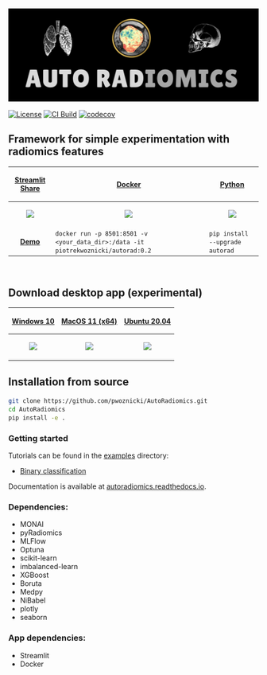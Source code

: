<p align="center">
<br>
  <img src="docs/images/logo.png" alt="AutoRadiomics">
</p>

[![License](https://img.shields.io/badge/license-Apache%202.0-green.svg)](https://opensource.org/licenses/Apache-2.0)
[![CI Build](https://github.com/pwoznicki/AutoRadiomics/actions/workflows/testing.yml/badge.svg)](https://github.com/pwoznicki/AutoRadiomics/commits/develop)
[![codecov](https://codecov.io/gh/pwoznicki/AutoRadiomics/branch/develop/graph/badge.svg)](https://codecov.io/gh/pwoznicki/AutoRadiomics)

## Framework for simple experimentation with radiomics features

| <p align="center"><a href="https://pwoznicki-autoradiomics-autoradwebappapp-feature-desktop-4lpmpi.streamlitapp.com"> Streamlit Share | <p align="center"><a href="https://hub.docker.com/repository/docker/piotrekwoznicki/autorad"> Docker          | <p align="center"><a href="https://pypi.org/project/autorad/"> Python                                          |
| ------------------------------------------------------------------------------------------------------------------ | ------------------------------------------------------------------------------------------------------------- | -------------------------------------------------------------------------------------------------------------- |
| <p align="center"><img src="https://github.com/pwoznicki/AutoRadiomics/raw/main/docs/images/streamlit.png" /></p>  | <p align="center"><img src="https://github.com/pwoznicki/AutoRadiomics/raw/main/docs/images/docker.png"/></p> | <p align="center"><img src="https://github.com/pwoznicki/AutoRadiomics/raw/main/docs/images/python.png" /></p> |
| <p align="center"><a href="https://pwoznicki-autoradiomics-autoradwebappapp-feature-desktop-4lpmpi.streamlitapp.com"> **Demo**        | `docker run -p 8501:8501 -v <your_data_dir>:/data -it piotrekwoznicki/autorad:0.2`                            | `pip install --upgrade autorad`                                                                                |

&nbsp;

## Download desktop app (experimental)
| <p align="center"><a href="https://drive.google.com/uc?export=download&id=1fZyBeMvFUZXn7ND_FgeQRV3W68Dn6zZb"> Windows 10 | <p align="center"><a href="https://drive.google.com/uc?export=download&id=1N3JLv2h00Pp8XfwWXbBWvr7OnQ2h9pNu"> MacOS 11 (x64) | <p align="center"><a href="https://drive.google.com/uc?export=download&id=1SDG7J5ucwd4Nkq-5fAeArLKvHTcD045M"> Ubuntu 20.04                                          |
| ------------------------------------------------------------------------------------------------------------------ | ------------------------------------------------------------------------------------------------------------- | -------------------------------------------------------------------------------------------------------------- |
| <p align="center"><img src="https://github.com/pwoznicki/AutoRadiomics/raw/main/docs/images/windows.png" /></p>  | <p align="center"><img src="https://github.com/pwoznicki/AutoRadiomics/raw/main/docs/images/macos.png"/></p> | <p align="center"><img src="https://github.com/pwoznicki/AutoRadiomics/raw/main/docs/images/ubuntu.png" /></p> |

## Installation from source

```bash
git clone https://github.com/pwoznicki/AutoRadiomics.git
cd AutoRadiomics
pip install -e .
```

### Getting started

Tutorials can be found in the [examples](./examples/) directory:

- [Binary classification](./examples/example_WORC.ipynb)

Documentation is available at [autoradiomics.readthedocs.io](https://autoradiomics.readthedocs.io/en/latest/).

### Dependencies:

- MONAI
- pyRadiomics
- MLFlow
- Optuna
- scikit-learn
- imbalanced-learn
- XGBoost
- Boruta
- Medpy
- NiBabel
- plotly
- seaborn

### App dependencies:

- Streamlit
- Docker
